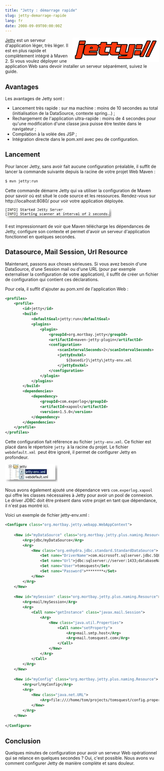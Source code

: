 ```yaml
---
title: "Jetty : démarrage rapide"
slug: jetty-demarrage-rapide
lang: fr
date: 2008-09-09T00:00:00Z
---
```


<img src="/assets/images/posts/jetty_logo.png" style="float:right"/>

[Jetty](http://jetty.mortbay.org) est un serveur d'application léger, très léger. Il est en plus rapide et complètement intégré à Maven 2. Si vous voulez déployer une application Web sans devoir installer un serveur séparément, suivez le guide.

## Avantages

Les avantages de Jetty sont :

- Lancement très rapide : sur ma machine : moins de 10 secondes au total (initialisation de la DataSource, contexte spring...) ;
- Rechargement de l'application ultra-rapide : moins de 4 secondes pour qu'une modification d'une classe java puisse être testée dans le navigateur ;
- Compilation à la volée des JSP ;
- Intégration directe dans le pom.xml avec peu de configuration.

## Lancement

Pour lancer Jetty, sans avoir fait aucune configuration préalable, il suffit de lancer la commande suivante depuis la racine de votre projet Web Maven :

```bash
$ mvn jetty:run
```

Cette commande démarre Jetty qui va utiliser la configuration de Maven pour savoir où est situé le code source et les ressources. Rendez-vous sur http://localhost:8080/ pour voir votre application déployée.

![](/assets/images/posts/2008/09/jetty_run2.jpg)

Il est impressionnant de voir que Maven télécharge les dépendances de Jetty, configure son contexte et permet d'avoir un serveur d'application fonctionnel en quelques secondes.

## Datasource, Mail Session, Url Resource

Maintenant, passons aux choses sérieuses. Si vous avez besoin d'une DataSource, d'une Session mail ou d'une URL (pour par exemple externaliser la configuration de votre application), il suffit de créer un fichier de configuration qui contient ces déclarations.

Pour cela, il suffit d'ajouter au pom.xml de l'application Web :

```xml
<profiles>
    <profile>
        <id>jetty</id>
        <build>
            <defaultGoal>jetty:run</defaultGoal>
            <plugins>
                <plugin>
                    <groupId>org.mortbay.jetty</groupId>
                    <artifactId>maven-jetty-plugin</artifactId>
                    <configuration>
                        <scanIntervalSeconds>2</scanIntervalSeconds>
                        <jettyEnvXml>
                            ${basedir}\jetty\jetty-env.xml
                        </jettyEnvXml>
                    </configuration>
                </plugin>
            </plugins>
        </build>
        <dependencies>
            <dependency>
                <groupId>com.experlog</groupId>
                <artifactId>xapool</artifactId>
                <version>1.5.0</version>
            </dependency>
        </dependencies>
    </profile>
</profiles>
```

Cette configuration fait référence au fichier `jetty-env.xml`. Ce fichier est placé dans le répertoire `jetty `à la racine du projet. Le fichier `webdefault.xml `peut être ignoré, il permet de configurer Jetty en profondeur.

![](/assets/images/posts/2008/09/fichiers_jetty.jpg)

Nous avons également ajouté une dépendance vers `com.experlog.xapool` qui offre les classes nécessaires à Jetty pour avoir un pool de connexion. Le driver JDBC doit être présent dans votre projet en tant que dépendance, il n'est pas montré ici.

Voici un exemple de fichier jetty-env.xml :

```xml
<Configure class="org.mortbay.jetty.webapp.WebAppContext">

    <New id="myDataSource" class="org.mortbay.jetty.plus.naming.Resource">
        <Arg>jdbc/myDataSource</Arg>
        <Arg>
            <New class="org.enhydra.jdbc.standard.StandardDataSource">
                <Set name="DriverName">com.microsoft.sqlserver.jdbc.SQLServerDriver</Set>
                <Set name="Url">jdbc:sqlserver://server:1433;databaseName=TOMSQUESTDB</Set>
                <Set name="User">tomsquest</Set>
                <Set name="Password">********</Set>
            </New>
        </Arg>
    </New>

    <New id="mySession" class="org.mortbay.jetty.plus.naming.Resource">
        <Arg>mail/mySession</Arg>
        <Arg>
            <Call name="getInstance" class="javax.mail.Session">
                <Arg>
                    <New class="java.util.Properties">
                        <Call name="setProperty">
                            <Arg>mail.smtp.host</Arg>
                            <Arg>mail.tomsquest.com</Arg>
                        </Call>
                    </New>
                </Arg>
            </Call>
        </Arg>
    </New>

    <New id="myConfig" class="org.mortbay.jetty.plus.naming.Resource">
        <Arg>url/myConfig</Arg>
        <Arg>
            <New class="java.net.URL">
                <Arg>file:////home/tom/projects/tomsquest/config.properties</Arg>
            </New>
        </Arg>
    </New>

</Configure>
```

## Conclusion

Quelques minutes de configuration pour avoir un serveur Web opérationnel qui se relance en quelques secondes ? Oui, c'est possible. Nous avons vu comment configurer Jetty de manière complète et sans douleur.
